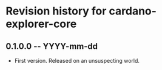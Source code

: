 # Revision history for cardano-explorer-core

## 0.1.0.0 -- YYYY-mm-dd

* First version. Released on an unsuspecting world.
